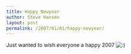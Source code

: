 ```yaml
---
title: Happy Newyear
author: Steve Hansen
layout: post
permalink: /2007/01/01/happy-newyear/
---
```

Just wanted to wish everyone a happy 2007 <img src="http://i2.wp.com/xiu.shoeke.com/wp-includes/images/smilies/icon_smile.gif?w=625" alt=":)" class="wp-smiley" data-recalc-dims="1" /> 